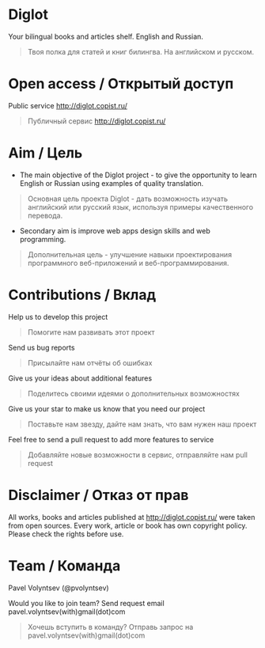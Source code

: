 # Diglot

Your bilingual books and articles shelf. English and Russian.
> Твоя полка для статей и книг билингва. На английском и русском.

# Open access / Открытый доступ

Public service http://diglot.copist.ru/
> Публичный сервис http://diglot.copist.ru/

# Aim / Цель

* The main objective of the Diglot project - to give the opportunity to learn English or Russian using examples of quality translation.
> Основная цель проекта Diglot - дать возможность изучать английский или русский язык, используя примеры качественного перевода.

* Secondary aim is improve web apps design skills and web programming.
> Дополнительная цель - улучшение навыки проектирования программного веб-приложений и веб-программирования.

# Contributions / Вклад

Help us to develop this project
> Помогите нам развивать этот проект

Send us bug reports
> Присылайте нам отчёты об ошибках

Give us your ideas about additional features
> Поделитесь своими идеями о дополнительных возможностях

Give us your star to make us know that you need our project
> Поставьте нам звезду, дайте нам знать, что вам нужен наш проект

Feel free to send a pull request to add more features to service
> Добавляйте новые возможности в сервис, отправляйте нам pull request


# Disclaimer / Отказ от прав

All works, books and articles published at http://diglot.copist.ru/ were taken from open sources. Every work, article or book has own copyright policy. Please check the rights before use.

# Team / Команда

Pavel Volyntsev (@pvolyntsev)

Would you like to join team? Send request email pavel.volyntsev(with)gmail(dot)com
> Хочешь вступить в команду? Отправь запрос на pavel.volyntsev(with)gmail(dot)com
